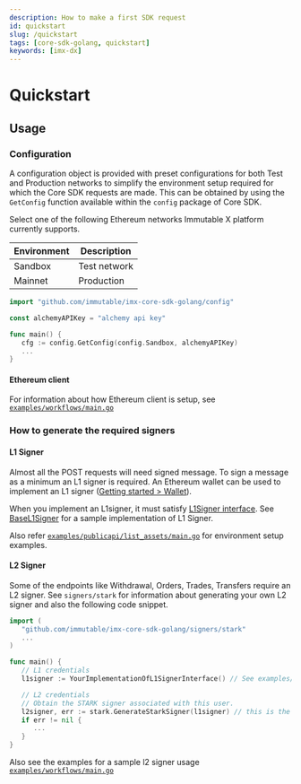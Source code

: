 ```yaml
---
description: How to make a first SDK request
id: quickstart
slug: /quickstart
tags: [core-sdk-golang, quickstart]
keywords: [imx-dx]
---
```


# Quickstart

## Usage

### Configuration

A configuration object is provided with preset configurations for both Test and Production networks to simplify the environment setup required for which the Core SDK requests are made. This can be obtained by using the `GetConfig` function available within the `config` package of Core SDK. 

Select one of the following Ethereum networks Immutable X platform currently supports.

| Environment | Description   |
|-------------|---------------|
| Sandbox     | Test network  |
| Mainnet     | Production    |

```go
import "github.com/immutable/imx-core-sdk-golang/config"

const alchemyAPIKey = "alchemy api key"

func main() {
   cfg := config.GetConfig(config.Sandbox, alchemyAPIKey)
   ...
}
```

#### Ethereum client

For information about how Ethereum client is setup, see [`examples/workflows/main.go`](https://github.com/immutable/imx-core-sdk-golang/tree/v0.1.0/examples/workflows/main.go)

### How to generate the required signers

#### L1 Signer

Almost all the POST requests will need signed message. To sign a message as a minimum an L1 signer is required. An Ethereum wallet can be used to implement an L1 signer ([Getting started > Wallet](https://docs.x.immutable.com/docs/getting-started-guide/#wallet)).

When you implement an L1signer, it must satisfy [L1Signer interface](https://github.com/immutable/imx-core-sdk-golang/tree/v0.1.0/signers/signers.go). See [BaseL1Signer](https://github.com/immutable/imx-core-sdk-golang/tree/v0.1.0/examples/workflows/utils/signer.go) for a sample implementation of L1 Signer.

Also refer [`examples/publicapi/list_assets/main.go`](https://github.com/immutable/imx-core-sdk-golang/tree/v0.1.0/examples/publicapi/list_assets/main.go) for environment setup examples.

#### L2 Signer

Some of the endpoints like Withdrawal, Orders, Trades, Transfers require an L2 signer. See `signers/stark` for information about generating your own L2 signer and also the following code snippet.

```go
import (
   "github.com/immutable/imx-core-sdk-golang/signers/stark"
   ...
)

func main() {
   // L1 credentials
   l1signer := YourImplementationOfL1SignerInterface() // See examples/workflows/utils/signer.go

   // L2 credentials
   // Obtain the STARK signer associated with this user.
   l2signer, err := stark.GenerateStarkSigner(l1signer) // this is the sdk helper function
   if err != nil {
      ...
   }
}
```

Also see the examples for a sample l2 signer usage [`examples/workflows/main.go`](https://github.com/immutable/imx-core-sdk-golang/tree/v0.1.0/examples/workflows/main.go#L63)
